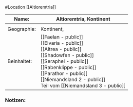 #Location [[Altioremtria]]

| Name:       | Altioremtria, Kontinent                                                                                                                                                                                                                            |
| ----------- | -------------------------------------------------------------------------------------------------------------------------------------------------------------------------------------------------------------------------------------------------- |
|             |                                                                                                                                                                                                                                                    |
| Geographie: | Kontinent,                                                                                                                                                                                                                                         |
| Beinhaltet: | [[Faelan - public]]<br>[[Elvaria - public]]<br>[[Altrea - public]]<br>[[Shadowfen - public]]<br>[[Seraphel - public]]<br>[[Rabenklippe - public]]<br>[[Parathor - public]]<br>[[Niemandsland 2 - public]]<br> Teil vom [[Niemandsland 3 - public]] |
### Notizen: